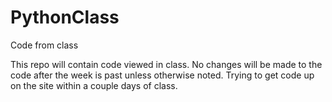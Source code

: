 # PythonClass
Code from class

This repo will contain code viewed in class.
No changes will be made to the code after the week is past unless otherwise noted.
Trying to get code up on the site within a couple days of class.
